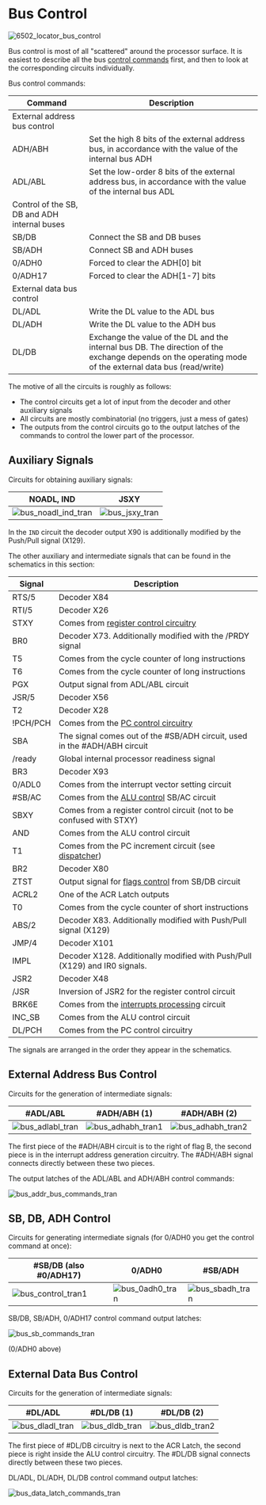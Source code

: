 # Bus Control

![6502_locator_bus_control](/BreakingNESWiki/imgstore/6502_locator_bus_control.jpg)

Bus control is most of all "scattered" around the processor surface. It is easiest to describe all the bus [control commands](context_control.md) first, and then to look at the corresponding circuits individually.

Bus control commands:

|Command|Description|
|---|---|
|External address bus control||
|ADH/ABH|Set the high 8 bits of the external address bus, in accordance with the value of the internal bus ADH|
|ADL/ABL|Set the low-order 8 bits of the external address bus, in accordance with the value of the internal bus ADL|
|Control of the SB, DB and ADH internal buses||
|SB/DB|Connect the SB and DB buses|
|SB/ADH|Connect SB and ADH buses|
|0/ADH0|Forced to clear the ADH\[0\] bit|
|0/ADH17|Forced to clear the ADH\[1-7\] bits|
|External data bus control||
|DL/ADL|Write the DL value to the ADL bus|
|DL/ADH|Write the DL value to the ADH bus|
|DL/DB|Exchange the value of the DL and the internal bus DB. The direction of the exchange depends on the operating mode of the external data bus (read/write)|

The motive of all the circuits is roughly as follows:
- The control circuits get a lot of input from the decoder and other auxiliary signals
- All circuits are mostly combinatorial (no triggers, just a mess of gates)
- The outputs from the control circuits go to the output latches of the commands to control the lower part of the processor.

## Auxiliary Signals

Circuits for obtaining auxiliary signals:

|NOADL, IND|JSXY|
|---|---|
|![bus_noadl_ind_tran](/BreakingNESWiki/imgstore/bus_noadl_ind_tran.jpg)|![bus_jsxy_tran](/BreakingNESWiki/imgstore/bus_jsxy_tran.jpg)|

In the `IND` circuit the decoder output X90 is additionally modified by the Push/Pull signal (X129).

The other auxiliary and intermediate signals that can be found in the schematics in this section:

|Signal|Description|
|---|---|
|RTS/5|Decoder X84|
|RTI/5|Decoder X26|
|STXY|Comes from [register control circuitry](regs_control.md)|
|BR0|Decoder X73. Additionally modified with the /PRDY signal|
|T5|Comes from the cycle counter of long instructions|
|T6|Comes from the cycle counter of long instructions|
|PGX|Output signal from ADL/ABL circuit|
|JSR/5|Decoder X56|
|T2|Decoder X28|
|!PCH/PCH|Comes from the [PC control circuitry](pc_control.md)|
|SBA|The signal comes out of the #SB/ADH circuit, used in the #ADH/ABH circuit|
|/ready|Global internal processor readiness signal|
|BR3|Decoder X93|
|0/ADL0|Comes from the interrupt vector setting circuit|
|#SB/AC|Comes from the [ALU control](alu_control.md) SB/AC circuit|
|SBXY|Comes from a register control circuit (not to be confused with STXY)|
|AND|Comes from the ALU control circuit|
|T1|Comes from the PC increment circuit (see [dispatcher](dispatcher.md))|
|BR2|Decoder X80|
|ZTST|Output signal for [flags control](flags_control.md) from SB/DB circuit|
|ACRL2|One of the ACR Latch outputs|
|T0|Comes from the cycle counter of short instructions|
|ABS/2|Decoder X83. Additionally modified with Push/Pull signal (X129)|
|JMP/4|Decoder X101|
|IMPL|Decoder X128. Additionally modified with Push/Pull (X129) and IR0 signals.|
|JSR2|Decoder X48|
|/JSR|Inversion of JSR2 for the register control circuit|
|BRK6E|Comes from the [interrupts processing](interrupts.md) circuit|
|INC_SB|Comes from the ALU control circuit|
|DL/PCH|Comes from the PC control circuitry|

The signals are arranged in the order they appear in the schematics.

## External Address Bus Control

Circuits for the generation of intermediate signals:

|#ADL/ABL|#ADH/ABH (1)|#ADH/ABH (2)|
|---|---|---|
|![bus_adlabl_tran](/BreakingNESWiki/imgstore/bus_adlabl_tran.jpg)|![bus_adhabh_tran1](/BreakingNESWiki/imgstore/bus_adhabh_tran1.jpg)|![bus_adhabh_tran2](/BreakingNESWiki/imgstore/bus_adhabh_tran2.jpg)|

The first piece of the #ADH/ABH circuit is to the right of flag B, the second piece is in the interrupt address generation circuitry. The #ADH/ABH signal connects directly between these two pieces.

The output latches of the ADL/ABL and ADH/ABH control commands:

![bus_addr_bus_commands_tran](/BreakingNESWiki/imgstore/bus_addr_bus_commands_tran.jpg)

## SB, DB, ADH Control

Circuits for generating intermediate signals (for 0/ADH0 you get the control command at once):

|#SB/DB (also #0/ADH17)|0/ADH0|#SB/ADH|
|---|---|---|
|![bus_control_tran1](/BreakingNESWiki/imgstore/bus_control_tran1.jpg)|![bus_0adh0_tran](/BreakingNESWiki/imgstore/bus_0adh0_tran.jpg)|![bus_sbadh_tran](/BreakingNESWiki/imgstore/bus_sbadh_tran.jpg)|

SB/DB, SB/ADH, 0/ADH17 control command output latches:

![bus_sb_commands_tran](/BreakingNESWiki/imgstore/bus_sb_commands_tran.jpg)

(0/ADH0 above)

## External Data Bus Control

Circuits for the generation of intermediate signals:

|#DL/ADL|#DL/DB (1)|#DL/DB (2)|
|---|---|---|
|![bus_dladl_tran](/BreakingNESWiki/imgstore/bus_dladl_tran.jpg)|![bus_dldb_tran](/BreakingNESWiki/imgstore/bus_dldb_tran.jpg)|![bus_dldb_tran2](/BreakingNESWiki/imgstore/bus_dldb_tran2.jpg)|

The first piece of #DL/DB circuitry is next to the ACR Latch, the second piece is right inside the ALU control circuitry. The #DL/DB signal connects directly between these two pieces.

DL/ADL, DL/ADH, DL/DB control command output latches:

![bus_data_latch_commands_tran](/BreakingNESWiki/imgstore/bus_data_latch_commands_tran.jpg)
